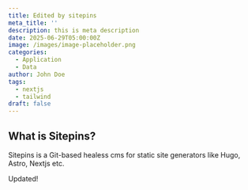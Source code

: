 ```yaml
---
title: Edited by sitepins
meta_title: ''
description: this is meta description
date: 2025-06-29T05:00:00Z
image: /images/image-placeholder.png
categories:
  - Application
  - Data
author: John Doe
tags:
  - nextjs
  - tailwind
draft: false
---
```

## What is Sitepins?

Sitepins is a Git-based healess cms for static site generators like Hugo, Astro, Nextjs etc. 

Updated!
